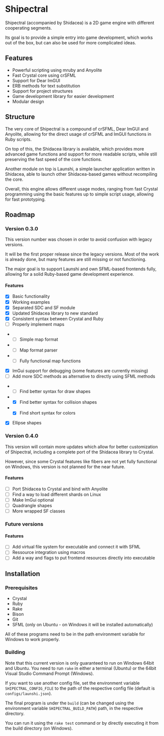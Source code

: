 # Shipectral

Shipectral (accompanied by Shidacea) is a 2D game engine with different cooperating segments.

Its goal is to provide a simple entry into game development, which works out of the box, but
can also be used for more complicated ideas.

## Features

* Powerful scripting using mruby and Anyolite
* Fast Crystal core using crSFML
* Support for Dear ImGUI
* ERB methods for text substitution
* Support for project structures
* Game development library for easier development
* Modular design

## Structure

The very core of Shipectral is a compound of crSFML, Dear ImGUI and Anyolite,
allowing for the direct usage of crSFML and ImGUI functions in Ruby scripts.

On top of this, the Shidacea library is available,
which provides more advanced game functions and support
for more readable scripts, while still preserving the fast speed of
the core functions.

Another module on top is Launshi, a simple launcher application
written in Shidacea, able to launch other Shidacea-based games
without recompiling the core.

Overall, this engine allows different usage modes, ranging from fast
Crystal programming using the basic features up to simple script
usage, allowing for fast prototyping.

## Roadmap

### Version 0.3.0

This version number was chosen in order to avoid confusion with legacy versions.

It will be the first proper release since the legacy versions. Most of the work
is already done, but many features are still missing or not functioning.

The major goal is to support Launshi and own SFML-based frontends fully,
allowing for a solid Ruby-based game development experience.

#### Features

* [X] Basic functionality
* [X] Working examples
* [X] Separated SDC and SF module
* [X] Updated Shidacea library to new standard
* [X] Consistent syntax between Crystal and Ruby
* [ ] Properly implement maps
* * [ ] Simple map format
* * [ ] Map format parser
* * [ ] Fully functional map functions
* [X] ImGui support for debugging (some features are currently missing)
* [ ] Add more SDC methods as alternative to directly using SFML methods
* * [ ] Find better syntax for draw shapes
* * [X] Find better syntax for collision shapes
* * [X] Find short syntax for colors
* [X] Ellipse shapes

### Version 0.4.0

This version will contain more updates which allow for better customization of
Shipectral, including a complete port of the Shidacea library to Crystal.

However, since some Crystal features like fibers are not yet fully functional on Windows,
this version is not planned for the near future.

#### Features

* [ ] Port Shidacea to Crystal and bind with Anyolite
* [ ] Find a way to load different shards on Linux
* [ ] Make ImGui optional
* [ ] Quadrangle shapes
* [ ] More wrapped SF classes

### Future versions

#### Features

* [ ] Add virtual file system for executable and connect it with SFML
* [ ] Ressource integration using macros
* [ ] Add a way and flags to put frontend resources directly into executable

## Installation

### Prerequisites

* Crystal
* Ruby
* Rake
* Bison
* Git
* SFML (only on Ubuntu - on Windows it will be installed automatically)

All of these programs need to be in the path environment variable for Windows to work properly.

### Building

Note that this current version is only guaranteed to run on Windows 64bit and Ubuntu.
You need to run `rake` in either a terminal (Ubuntu) or the 64bit Visual Studio Command Prompt (Windows).

If you want to use another config file, set the environment variable `SHIPECTRAL_CONFIG_FILE`
to the path of the respective config file (default is `configs/launshi.json`).

The final program is under the `build` (can be changed using the environment variable `SHIPECTRAL_BUILD_PATH`)
path, in the respective directory.

You can run it using the `rake test` command or by directly executing it from the build directory (on Windows).
